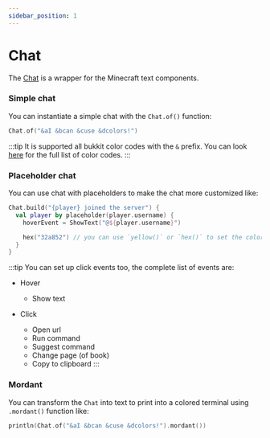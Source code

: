 ```yaml
---
sidebar_position: 1
---
```


# Chat

The [Chat](https://github.com/gabrielleeg1/andesite/blob/main/andesite-protocol/andesite-protocol-common/src/commonMain/kotlin/misc/Chat.kt) is a wrapper for the Minecraft text components.

### Simple chat

You can instantiate a simple chat with the `Chat.of()` function:

```kotlin title="main.kt"
Chat.of("&aI &bcan &cuse &dcolors!")
```

:::tip
It is supported all bukkit color codes with the `&` prefix. You can look [here](https://wiki.vg/Chat#Colors) for the full list of color codes.
:::


### Placeholder chat

You can use chat with placeholders to make the chat more customized like:

```kotlin title="main.kt"
Chat.build("{player} joined the server") {
  val player by placeholder(player.username) {
    hoverEvent = ShowText("@${player.username}")

    hex("32a852") // you can use `yellow()` or `hex()` to set the color of the text.
  }
}
```

:::tip
You can set up click events too, the complete list of events are:

- Hover
  * Show text

- Click
  * Open url
  * Run command
  * Suggest command
  * Change page (of book)
  * Copy to clipboard
:::

### Mordant

You can transform the `Chat` into text to print into a colored terminal using `.mordant()` function like:

```kotlin title="main.kt"
println(Chat.of("&aI &bcan &cuse &dcolors!").mordant())
```
